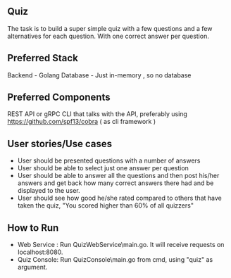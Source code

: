 ## Quiz
The task is to build a super simple quiz with a few questions and a few alternatives for each question. With one correct answer per question.

## Preferred Stack
Backend - Golang
Database - Just in-memory , so no database

## Preferred Components
REST API or gRPC
CLI that talks with the API, preferably using https://github.com/spf13/cobra ( as cli framework )

## User stories/Use cases
- User should be presented questions with a number of answers
- User should be able to select just one answer per question
- User should be able to answer all the questions and then post his/her answers and get back how many correct answers there had and be displayed to the user.
- User should see how good he/she rated compared to others that have taken the quiz, "You scored higher than 60% of all quizzers" 

## How to Run
- Web Service : Run QuizWebService\main.go. It will receive requests on localhost:8080. 
- Quiz Console: Run QuizConsole\main.go from cmd, using "quiz" as argument.
